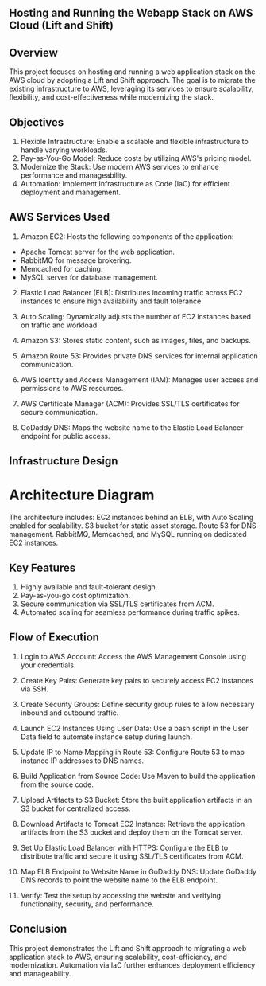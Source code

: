 ## Hosting and Running the Webapp Stack on AWS Cloud (Lift and Shift)

## Overview
This project focuses on hosting and running a web application stack on the AWS cloud by adopting a Lift and Shift approach. The goal is to migrate the existing infrastructure to AWS, leveraging its services to ensure scalability, flexibility, and cost-effectiveness while modernizing the stack.

## Objectives
1. Flexible Infrastructure: Enable a scalable and flexible infrastructure to handle varying workloads.
2. Pay-as-You-Go Model: Reduce costs by utilizing AWS's pricing model.
3. Modernize the Stack: Use modern AWS services to enhance performance and manageability.
4. Automation: Implement Infrastructure as Code (IaC) for efficient deployment and management.

## AWS Services Used
1. Amazon EC2:
Hosts the following components of the application:
* Apache Tomcat server for the web application.
* RabbitMQ for message brokering.
* Memcached for caching.
* MySQL server for database management.

2. Elastic Load Balancer (ELB):
Distributes incoming traffic across EC2 instances to ensure high availability and fault tolerance.

3. Auto Scaling:
Dynamically adjusts the number of EC2 instances based on traffic and workload.

4. Amazon S3:
Stores static content, such as images, files, and backups.

5. Amazon Route 53:
Provides private DNS services for internal application communication.

6. AWS Identity and Access Management (IAM):
Manages user access and permissions to AWS resources.

7. AWS Certificate Manager (ACM):
Provides SSL/TLS certificates for secure communication.

8. GoDaddy DNS:
Maps the website name to the Elastic Load Balancer endpoint for public access.

## Infrastructure Design
# Architecture Diagram
The architecture includes:
EC2 instances behind an ELB, with Auto Scaling enabled for scalability.
S3 bucket for static asset storage.
Route 53 for DNS management.
RabbitMQ, Memcached, and MySQL running on dedicated EC2 instances.

## Key Features
1. Highly available and fault-tolerant design.
2. Pay-as-you-go cost optimization.
3. Secure communication via SSL/TLS certificates from ACM.
4. Automated scaling for seamless performance during traffic spikes.

## Flow of Execution
1. Login to AWS Account:
Access the AWS Management Console using your credentials.

2. Create Key Pairs:
Generate key pairs to securely access EC2 instances via SSH.

3. Create Security Groups:
Define security group rules to allow necessary inbound and outbound traffic.

4. Launch EC2 Instances Using User Data:
Use a bash script in the User Data field to automate instance setup during launch.

5. Update IP to Name Mapping in Route 53:
Configure Route 53 to map instance IP addresses to DNS names.

6. Build Application from Source Code:
Use Maven to build the application from the source code.

7. Upload Artifacts to S3 Bucket:
Store the built application artifacts in an S3 bucket for centralized access.

8. Download Artifacts to Tomcat EC2 Instance:
Retrieve the application artifacts from the S3 bucket and deploy them on the Tomcat server.

9. Set Up Elastic Load Balancer with HTTPS:
Configure the ELB to distribute traffic and secure it using SSL/TLS certificates from ACM.

10. Map ELB Endpoint to Website Name in GoDaddy DNS:
Update GoDaddy DNS records to point the website name to the ELB endpoint.

11. Verify:
Test the setup by accessing the website and verifying functionality, security, and performance.

## Conclusion
This project demonstrates the Lift and Shift approach to migrating a web application stack to AWS, ensuring scalability, cost-efficiency, and modernization. Automation via IaC further enhances deployment efficiency and manageability.

